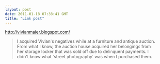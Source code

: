 ```yaml
---
layout: post
date: 2011-01-18 07:38:41 GMT
title: "Link post"
---
```

<http://vivianmaier.blogspot.com/>

> I acquired Vivian's negatives while at a furniture and antique auction. From what I know, the auction house acquired her belongings from her storage locker that was sold off due to delinquent payments. I didn't know what 'street photography' was when I purchased them.